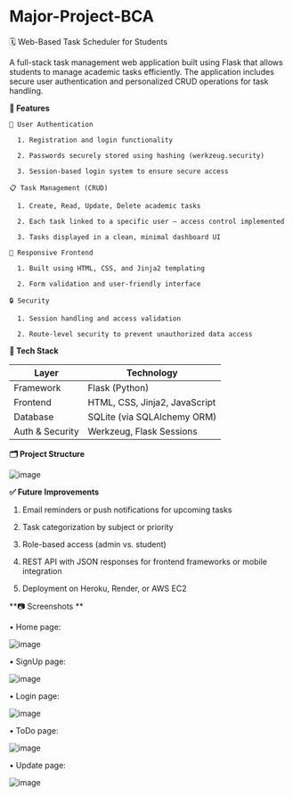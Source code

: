 # Major-Project-BCA
🗓️ Web-Based Task Scheduler for Students

A full-stack task management web application built using Flask that allows students to manage academic tasks efficiently. The application includes secure user authentication and personalized CRUD operations for task handling.


**🚀 Features**
 
    🔐 User Authentication
 
      1. Registration and login functionality
      
      2. Passwords securely stored using hashing (werkzeug.security)
      
      3. Session-based login system to ensure secure access
 
    📋 Task Management (CRUD)
 
      1. Create, Read, Update, Delete academic tasks
 
      2. Each task linked to a specific user — access control implemented
 
      3. Tasks displayed in a clean, minimal dashboard UI
 
    🎨 Responsive Frontend
 
      1. Built using HTML, CSS, and Jinja2 templating
 
      2. Form validation and user-friendly interface
 
    🔒 Security
 
      1. Session handling and access validation
 
      2. Route-level security to prevent unauthorized data access


**🧠 Tech Stack**


   | Layer           | Technology                    |
   | --------------- | ----------------------------- |
   | Framework       | Flask (Python)                |
   | Frontend        | HTML, CSS, Jinja2, JavaScript |
   | Database        | SQLite (via SQLAlchemy ORM)   |
   | Auth & Security | Werkzeug, Flask Sessions      |


**🗂️ Project Structure**

![image](https://github.com/user-attachments/assets/fe8b0e5a-213e-49e7-b33c-004a945d75ff)


**✅ Future Improvements**

   1. Email reminders or push notifications for upcoming tasks

   2. Task categorization by subject or priority
   
   3. Role-based access (admin vs. student)
   
   4. REST API with JSON responses for frontend frameworks or mobile integration
   
   5. Deployment on Heroku, Render, or AWS EC2
      

**📷 Screenshots **


•	Home page:

![image](https://github.com/user-attachments/assets/f8c40458-8bdf-49e3-bd12-ddab0b7a07ba)

•	SignUp page:

 ![image](https://github.com/user-attachments/assets/f8233d7c-4815-4e86-a846-b59172ae63bb)

•	Login page:

![image](https://github.com/user-attachments/assets/68c88df2-3bb3-44c4-8d05-9d0fe2f90a2c) 

•	ToDo page:

![image](https://github.com/user-attachments/assets/3abfdc6a-63a0-4e02-bc0a-81ddd25e9bb2)

•	Update page:

![image](https://github.com/user-attachments/assets/4e9ba9cf-e03c-4108-81a8-a2fd63ff2b07)


